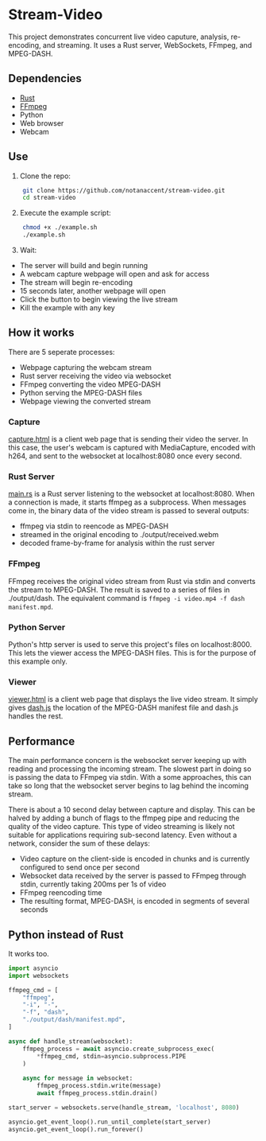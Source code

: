 # Stream-Video
This project demonstrates concurrent live video caputure, analysis, re-encoding, and streaming. It uses a Rust server, WebSockets, FFmpeg, and MPEG-DASH.


## Dependencies
* [Rust](https://rustup.rs/)
* [FFmpeg](https://ffmpeg.org/)
* Python
* Web browser
* Webcam


## Use

1. Clone the repo:
```sh
    git clone https://github.com/notanaccent/stream-video.git
    cd stream-video
```

2. Execute the example script:
```sh
    chmod +x ./example.sh
    ./example.sh
```

3. Wait:
* The server will build and begin running
* A webcam capture webpage will open and ask for access
* The stream will begin re-encoding
* 15 seconds later, another webpage will open
* Click the button to begin viewing the live stream
* Kill the example with any key


## How it works

There are 5 seperate processes:
* Webpage capturing the webcam stream
* Rust server receiving the video via websocket
* FFmpeg converting the video MPEG-DASH
* Python serving the MPEG-DASH files 
* Webpage viewing the converted stream

### Capture
[capture.html](./static/capture.html)
is a client web page that is sending their video the server. In this case, the user's webcam is captured with MediaCapture, encoded with h264, and sent to the websocket at localhost:8080 once every second.

### Rust Server
[main.rs](./src/main.rs) is a Rust server listening to the websocket at localhost:8080. When a connection is made, it starts ffmpeg as a subprocess. When messages come in, the binary data of the video stream is passed to several outputs:
* ffmpeg via stdin to reencode as MPEG-DASH
* streamed in the original encoding to ./output/received.webm
* decoded frame-by-frame for analysis within the rust server 

### FFmpeg
FFmpeg receives the original video stream from Rust via stdin and converts the stream to MPEG-DASH. The result is saved to a series of files in ./output/dash. The equivalent command is ``ffmpeg -i video.mp4 -f dash manifest.mpd``.

### Python Server
Python's http server is used to serve this project's files on localhost:8000. This lets the viewer access the MPEG-DASH files. This is for the purpose of this example only.

### Viewer
[viewer.html](./static/viewer.html)
is a client web page that displays the live video stream. It simply gives [dash.js](https://dashjs.org/) the location of the MPEG-DASH manifest file and dash.js handles the rest.


## Performance
The main performance concern is the websocket server keeping up with reading and processing the incoming stream. The slowest part in doing so is passing the data to FFmpeg via stdin. With a some approaches, this can take so long that the websocket server begins to lag behind the incoming stream.

There is about a 10 second delay between capture and display. This can be halved by adding a bunch of flags to the ffmpeg pipe and reducing the quality of the video capture. This type of video streaming is likely not suitable for applications requiring sub-second latency. Even without a network, consider the sum of these delays:
* Video capture on the client-side is encoded in chunks and is currently configured to send once per second
* Websocket data received by the server is passed to FFmpeg through stdin, currently taking 200ms per 1s of video
* FFmpeg reencoding time
* The resulting format, MPEG-DASH, is encoded in segments of several seconds


## Python instead of Rust
It works too.

```python
import asyncio
import websockets

ffmpeg_cmd = [
    "ffmpeg",
    "-i", "-",
    "-f", "dash", 
    "./output/dash/manifest.mpd",
]

async def handle_stream(websocket):
    ffmpeg_process = await asyncio.create_subprocess_exec(
        *ffmpeg_cmd, stdin=asyncio.subprocess.PIPE
    )
    
    async for message in websocket:
        ffmpeg_process.stdin.write(message)
        await ffmpeg_process.stdin.drain()

start_server = websockets.serve(handle_stream, 'localhost', 8080)

asyncio.get_event_loop().run_until_complete(start_server)
asyncio.get_event_loop().run_forever()
```